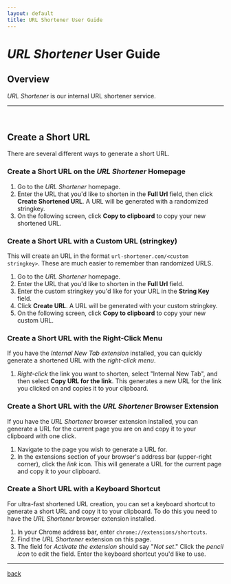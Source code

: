 ```yaml
---
layout: default
title: URL Shortener User Guide
---
```


# _URL Shortener_ User Guide

## Overview

_URL Shortener_ is our internal URL shortener service.

---
<br>

## Create a Short URL

There are several different ways to generate a short URL.

### Create a Short URL on the _URL Shortener_ Homepage

1. Go to the _URL Shortener_ homepage.
1. Enter the URL that you'd like to shorten in the **Full Url** field, then click **Create Shortened URL**. A URL will be generated with a randomized stringkey.
1. On the following screen, click **Copy to clipboard** to copy your new shortened URL.

### Create a Short URL with a Custom URL (stringkey)

This will create an URL in the format ```url-shortener.com/<custom stringkey>```. These are much easier to remember than randomized URLS.

1. Go to the _URL Shortener_ homepage.
1. Enter the URL that you'd like to shorten in the **Full Url** field.
1. Enter the custom stringkey you'd like for your URL in the **String Key** field.
1. Click **Create URL**. A URL will be generated with your custom stringkey.
1. On the following screen, click **Copy to clipboard** to copy your new custom URL.

### Create a Short URL with the Right-Click Menu

If you have the _Internal New Tab extension_ installed, you can quickly generate a shortened URL with the _right-click menu_.

1. _Right-click_ the link you want to shorten, select "Internal New Tab", and then select **Copy URL for the link**. This generates a new URL for the link you clicked on and copies it to your clipboard.

### Create a Short URL with the _URL Shortener_ Browser Extension

If you have the _URL Shortener_ browser extension installed, you can generate a URL for the current page you are on and copy it to your clipboard with one click.

1. Navigate to the page you wish to generate a URL for.
1. In the extensions section of your browser's address bar (upper-right corner), click the _link_ icon. This will generate a URL for the current page and copy it to your clipboard.

### Create a Short URL with a Keyboard Shortcut

For ultra-fast shortened URL creation, you can set a keyboard shortcut to generate a short URL and copy it to your clipboard. To do this you need to have the _URL Shortener_ browser extension installed.

1. In your Chrome address bar, enter ```chrome://extensions/shortcuts```.
1. Find the _URL Shortener_ extension on this page.
1. The field for _Activate the extension_ should say "_Not set_." Click the _pencil icon_ to edit the field. Enter the keyboard shortcut you'd like to use.

---

[back](./)
